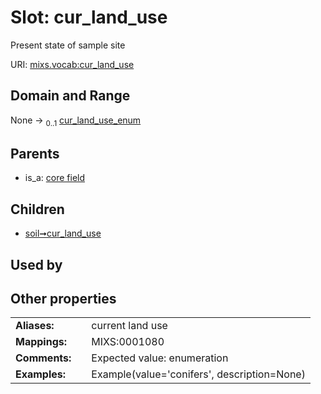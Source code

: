 
# Slot: cur_land_use


Present state of sample site

URI: [mixs.vocab:cur_land_use](https://w3id.org/mixs/vocab/cur_land_use)


## Domain and Range

None &#8594;  <sub>0..1</sub> [cur_land_use_enum](cur_land_use_enum.md)

## Parents

 *  is_a: [core field](core_field.md)

## Children

 *  [soil➞cur_land_use](soil_cur_land_use.md)

## Used by


## Other properties

|  |  |  |
| --- | --- | --- |
| **Aliases:** | | current land use |
| **Mappings:** | | MIXS:0001080 |
| **Comments:** | | Expected value: enumeration |
| **Examples:** | | Example(value='conifers', description=None) |

